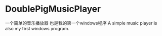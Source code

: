 # DoublePigMusicPlayer
一个简单的音乐播放器 也是我的第一个windows程序 A simple music player is also my first windows program. 
